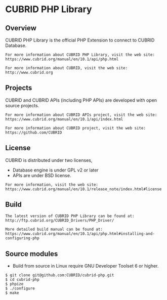 CUBRID PHP Library
==================

Overview
--------

CUBRID PHP Library is the official PHP Extension to connect to CUBRID Database.

```
For more information about CUBRID PHP Library, visit the web site:
https://www.cubrid.org/manual/en/10.1/api/php.html

For more information about CUBRID, visit the web site: 
http://www.cubrid.org
```

Projects
--------

CUBRID and CUBRID APIs (including PHP APIs) are developed with open source projects.

```
For more information about CUBRID APIs project, visit the web site:
https://www.cubrid.org/manual/en/10.1/api/index.html

For more information about CUBRID project, visit the web site: 
https://github.com/CUBRID
```

License
-------

CUBRID is distributed under two licenses, 
* Database engine is under GPL v2 or later
* APIs are under BSD license.

```
For more information, visit the web site:
https://www.cubrid.org/manual/en/10.1/release_note/index.html#license
```

Build
-----

```
The latest version of CUBRID PHP Library can be found at: 
http://ftp.cubrid.org/CUBRID_Drivers/PHP_Driver/

More detailed build manual can be found at: 
https://www.cubrid.org/manual/en/10.1/api/php.html#installing-and-configuring-php
```

Source modules
--------------

* Build from source in Linux require GNU Developer Toolset 6 or higher.
```
$ git clone git@github.com:CUBRID/cubrid-php.git
$ cd cubrid-php
$ phpize
$ ./configure
$ make
```
